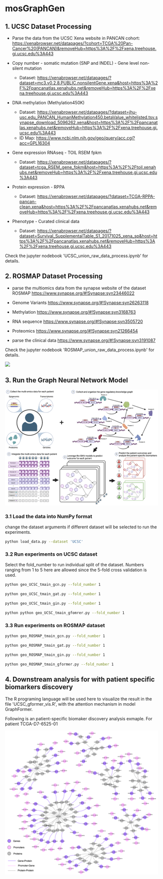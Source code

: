# mosGraphGen

## 1. UCSC Dataset Processing
* Parse the data from the UCSC Xena website in PANCAN cohort:
https://xenabrowser.net/datapages/?cohort=TCGA%20Pan-Cancer%20(PANCAN)&removeHub=https%3A%2F%2Fxena.treehouse.gi.ucsc.edu%3A443

* Copy number - somatic mutation (SNP and INDEL) - Gene level non-silent mutation
    * Dataset: https://xenabrowser.net/datapages/?dataset=mc3.v0.2.8.PUBLIC.nonsilentGene.xena&host=https%3A%2F%2Fpancanatlas.xenahubs.net&removeHub=https%3A%2F%2Fxena.treehouse.gi.ucsc.edu%3A443

* DNA methylation (Methylation450K)
    * Dataset: https://xenabrowser.net/datapages/?dataset=jhu-usc.edu_PANCAN_HumanMethylation450.betaValue_whitelisted.tsv.synapse_download_5096262.xena&host=https%3A%2F%2Fpancanatlas.xenahubs.net&removeHub=https%3A%2F%2Fxena.treehouse.gi.ucsc.edu%3A443
    * ID Map: https://www.ncbi.nlm.nih.gov/geo/query/acc.cgi?acc=GPL16304

* Gene expression RNAseq - TOIL RSEM fpkm
    * Dataset: https://xenabrowser.net/datapages/?dataset=tcga_RSEM_gene_fpkm&host=https%3A%2F%2Ftoil.xenahubs.net&removeHub=https%3A%2F%2Fxena.treehouse.gi.ucsc.edu%3A443
    
* Protein expression - RPPA
    * Dataset: https://xenabrowser.net/datapages/?dataset=TCGA-RPPA-pancan-clean.xena&host=https%3A%2F%2Fpancanatlas.xenahubs.net&removeHub=https%3A%2F%2Fxena.treehouse.gi.ucsc.edu%3A443

* Phenotype - Curated clinical data
    * Dataset: https://xenabrowser.net/datapages/?dataset=Survival_SupplementalTable_S1_20171025_xena_sp&host=https%3A%2F%2Fpancanatlas.xenahubs.net&removeHub=https%3A%2F%2Fxena.treehouse.gi.ucsc.edu%3A443



Check the jupyter nodebook 'UCSC_union_raw_data_process.ipynb' for details.
<!-- ![](./Paper-figures/UCSC-flowchart.png) -->

## 2. ROSMAP Dataset Processing
* parse the multiomics data from the synapse website of the dataset ROSMAP https://www.synapse.org/#!Synapse:syn23446022
* Genome Variants https://www.synapse.org/#!Synapse:syn26263118
* Methylation https://www.synapse.org/#!Synapse:syn3168763
* RNA sequence https://www.synapse.org/#!Synapse:syn3505720
* Proteomics https://www.synapse.org/#!Synapse:syn21266454    

* parse the clinical data https://www.synapse.org/#!Synapse:syn3191087

Check the jupyter nodebook 'ROSMAP_union_raw_data_process.ipynb' for details.
<!-- ![](./Paper-figures/ROSMAP-flowchart.png) -->
![](./Paper-figures/Updated_Rosmap_v2.png)

## 3. Run the Graph Neural Network Model
![](./Paper-figures/Model.png)

### 3.1 Load the data into NumPy format
change the dataset arguments if different dataset will be selected to run the experiments.
```bash
python load_data.py --dataset 'UCSC'
```

### 3.2 Run experiments on UCSC dataset
Select the fold_number to run individual split of the dataset. Numbers ranging from 1 to 5 here are allowed since the 5-fold cross validation is used.
```bash
python geo_UCSC_tmain_gcn.py --fold_number 1
```

```bash
python geo_UCSC_tmain_gat.py --fold_number 1
```

```bash
python geo_UCSC_tmain_gin.py --fold_number 1
```

```bash
python python geo_UCSC_tmain_gfomrer.py --fold_number 1
```

### 3.3 Run experiments on ROSMAP dataset
```bash
python geo_ROSMAP_tmain_gcn.py --fold_number 1
```

```bash
python geo_ROSMAP_tmain_gat.py --fold_number 1
```

```bash
python geo_ROSMAP_tmain_gin.py --fold_number 1
```

```bash
python geo_ROSMAP_tmain_gformer.py --fold_number 1
```

## 4. Downstream analysis for with patient specific biomarkers discovery
The R programing language will be used here to visualize the result in the file 'UCSC_gformer_vis.R', with the attention mechanism in model GraphFormer.

Following is an patient-specific biomaker discovery analysis exmaple. For patient TCGA-D7-6525-01

![](./Paper-figures/Downstream-TCGA-D7-6525-01.png)